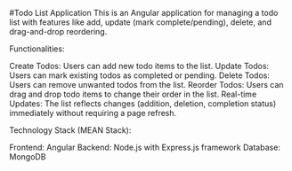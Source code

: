 #Todo List Application
This is an Angular application for managing a todo list with features like add, update (mark complete/pending), delete, and drag-and-drop reordering.

Functionalities:

Create Todos: Users can add new todo items to the list.
Update Todos: Users can mark existing todos as completed or pending.
Delete Todos: Users can remove unwanted todos from the list.
Reorder Todos: Users can drag and drop todo items to change their order in the list.
Real-time Updates: The list reflects changes (addition, deletion, completion status) immediately without requiring a page refresh.

Technology Stack (MEAN Stack):

Frontend: Angular
Backend: Node.js with Express.js framework
Database: MongoDB
